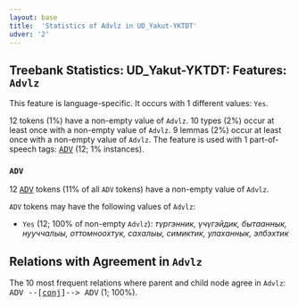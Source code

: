 ```yaml
---
layout: base
title:  'Statistics of Advlz in UD_Yakut-YKTDT'
udver: '2'
---
```


## Treebank Statistics: UD_Yakut-YKTDT: Features: `Advlz`

This feature is language-specific.
It occurs with 1 different values: `Yes`.

12 tokens (1%) have a non-empty value of `Advlz`.
10 types (2%) occur at least once with a non-empty value of `Advlz`.
9 lemmas (2%) occur at least once with a non-empty value of `Advlz`.
The feature is used with 1 part-of-speech tags: <tt><a href="sah_yktdt-pos-ADV.html">ADV</a></tt> (12; 1% instances).

### `ADV`

12 <tt><a href="sah_yktdt-pos-ADV.html">ADV</a></tt> tokens (11% of all `ADV` tokens) have a non-empty value of `Advlz`.

`ADV` tokens may have the following values of `Advlz`:

* `Yes` (12; 100% of non-empty `Advlz`): <em>түргэнник, үчүгэйдик, бытааннык, нууччалыы, оттомноохтук, сахалыы, симиктик, улаханнык, элбэхтик</em>

## Relations with Agreement in `Advlz`

The 10 most frequent relations where parent and child node agree in `Advlz`:
<tt>ADV --[<tt><a href="sah_yktdt-dep-conj.html">conj</a></tt>]--> ADV</tt> (1; 100%).

